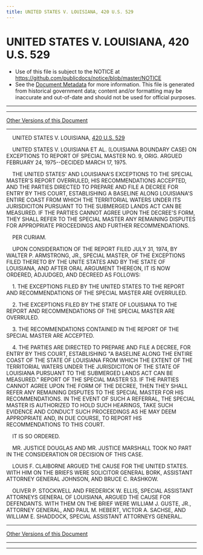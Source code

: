 ```yaml
---
title: UNITED STATES V. LOUISIANA, 420 U.S. 529
---
```


# UNITED STATES V. LOUISIANA, 420 U.S. 529

* Use of this file is subject to the NOTICE at https://github.com/publicdocs/notice/blob/master/NOTICE
* See the [Document Metadata](../../../index.md) for more information.
  This file is generated from historical government data; content and/or formatting may be inaccurate and out-of-date and should not be used for official purposes.

----------
----------

[Other Versions of this Document](https://publicdocs.github.io/go/links?ns=uslm-x&ref=%2Fus%2Fcourts%2Fscotus%2FusReporter%2F420%2F529)

----------

    UNITED STATES V. LOUISIANA, [420 U.S. 529][/us/courts/scotus/usReporter/420/529]

    UNITED STATES V. LOUISIANA ET AL. (LOUISIANA BOUNDARY CASE) ON EXCEPTIONS TO REPORT OF SPECIAL MASTER NO. 9, ORIG.  ARGUED FEBRUARY 24, 1975--DECIDED MARCH 17, 1975.

    THE UNITED STATES' AND LOUISIANA'S EXCEPTIONS TO THE SPECIAL MASTER'S REPORT OVERRULED, HIS RECOMMENDATIONS ACCEPTED, AND THE PARTIES DIRECTED TO PREPARE AND FILE A DECREE FOR ENTRY BY THIS COURT, ESTABLISHING A BASELINE ALONG LOUISIANA'S ENTIRE COAST FROM WHICH THE TERRITORIAL WATERS UNDER ITS JURISDICITON PURSUANT TO THE SUBMERGED LANDS ACT CAN BE MEASURED.  IF THE PARTIES CANNOT AGREE UPON THE DECREE'S FORM, THEY SHALL REFER TO THE SPECIAL MASTER ANY REMAINING DISPUTES FOR APPROPRIATE PROCEEDINGS AND FURTHER RECOMMENDATIONS.

    PER CURIAM.

    UPON CONSIDERATION OF THE REPORT FILED JULY 31, 1974, BY WALTER P. ARMSTRONG, JR., SPECIAL MASTER, OF THE EXCEPTIONS FILED THERETO BY THE UNITE STATES AND BY THE STATE OF LOUISIANA, AND AFTER ORAL ARGUMENT THEREON, IT IS NOW ORDERED, ADJUDGED, AND DECREED AS FOLLOWS:

    1.  THE EXCEPTIONS FILED BY THE UNITED STATES TO THE REPORT AND RECOMMENDATIONS OF THE SPECIAL MASTER ARE OVERRULED.

    2.  THE EXCEPTIONS FILED BY THE STATE OF LOUISIANA TO THE REPORT AND RECOMMENDATIONS OF THE SPECIAL MASTER ARE OVERRULED.

    3.  THE RECOMMENDATIONS CONTAINED IN THE REPORT OF THE SPECIAL MASTER ARE ACCEPTED.

    4.  THE PARTIES ARE DIRECTED TO PREPARE AND FILE A DECREE, FOR ENTRY BY THIS COURT, ESTABLISHING "A BASELINE ALONG THE ENTIRE COAST OF THE STATE OF LOUISIANA FROM WHICH THE EXTENT OF THE TERRITORIAL WATERS UNDER THE JURISDICITON OF THE STATE OF LOUISIANA PURSUANT TO THE SUBMERGED LANDS ACT CAN BE MEASURED."  REPORT OF THE SPECIAL MASTER 53.  IF THE PARTIES CANNOT AGREE UPON THE FORM OF THE DECREE, THEN THEY SHALL REFER ANY REMAINING DISPUTES TO THE SPECIAL MASTER FOR HIS RECOMMENDATIONS.  IN THE EVENT OF SUCH A REFERRAL, THE SPECIAL MASTER IS AUTHORIZED TO HOLD SUCH HEARINGS, TAKE SUCH EVIDENCE AND CONDUCT SUCH PROCEEDINGS AS HE MAY DEEM APPROPRIATE AND, IN DUE COURSE, TO REPORT HIS RECOMMENDATIONS TO THIS COURT.

    IT IS SO ORDERED.

    MR. JUSTICE DOUGLAS AND MR. JUSTICE MARSHALL TOOK NO PART IN THE CONSIDERATION OR DECISION OF THIS CASE.

    LOUIS F. CLAIBORNE ARGUED THE CAUSE FOR THE UNITED STATES.  WITH HIM ON THE BRIEFS WERE SOLICITOR GENERAL BORK, ASSISTANT ATTORNEY GENERAL JOHNSON, AND BRUCE C. RASHKOW.

    OLIVER P. STOCKWELL AND FREDERICK W. ELLIS, SPECIAL ASSISTANT ATTORNEYS GENERAL OF LOUISIANA, ARGUED THE CAUSE FOR DEFENDANTS.  WITH THEM ON THE BRIEF WERE WILLIAM J. GUSTE, JR., ATTORNEY GENERAL, AND PAUL M. HEBERT, VICTOR A. SACHSE, AND WILLIAM E. SHADDOCK, SPECIAL ASSISTANT ATTORNEYS GENERAL.

----------

[Other Versions of this Document](https://publicdocs.github.io/go/links?ns=uslm-x&ref=%2Fus%2Fcourts%2Fscotus%2FusReporter%2F420%2F529)

----------
----------

[/us/courts/scotus/usReporter/420/529]: https://publicdocs.github.io/go/links?ns=uslm-x&ref=%2Fus%2Fcourts%2Fscotus%2FusReporter%2F420%2F529


